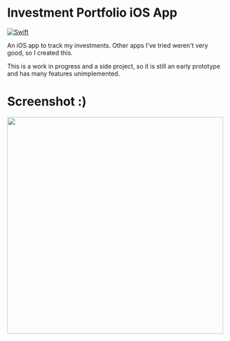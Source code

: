 # Investment Portfolio iOS App

[![Swift](https://github.com/hunterkingsbeer/stocks/actions/workflows/swift.yml/badge.svg)](https://github.com/hunterkingsbeer/stocks/actions/workflows/swift.yml)

An iOS app to track my investments.
Other apps I've tried weren't very good, so I created this.

This is a work in progress and a side project, so it is still an early prototype and has many features unimplemented.

# Screenshot :)
<img src="https://i.imgur.com/31tbHeY.png" width="500">
